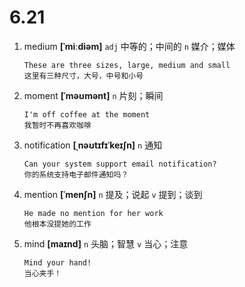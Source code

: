 # 6.21

1. medium **[ˈmiːdiəm]** `adj` 中等的；中间的 `n` 媒介；媒体

   ```
   These are three sizes, large, medium and small
   这里有三种尺寸，大号，中号和小号
   ```

2. moment **[ˈməʊmənt]** `n` 片刻；瞬间

   ```
   I'm off coffee at the moment
   我暂时不再喜欢咖啡
   ```

3. notification **[ˌnəʊtɪfɪˈkeɪʃn]** `n` 通知

   ```
   Can your system support email notification?
   你的系统支持电子邮件通知吗？
   ```

4. mention **[ˈmenʃn]** `n` 提及；说起 `v` 提到；谈到

   ```
   He made no mention for her work
   他根本没提她的工作
   ```

5. mind **[maɪnd]** `n` 头脑；智慧 `v` 当心；注意

   ```
   Mind your hand!
   当心夹手！
   ```
